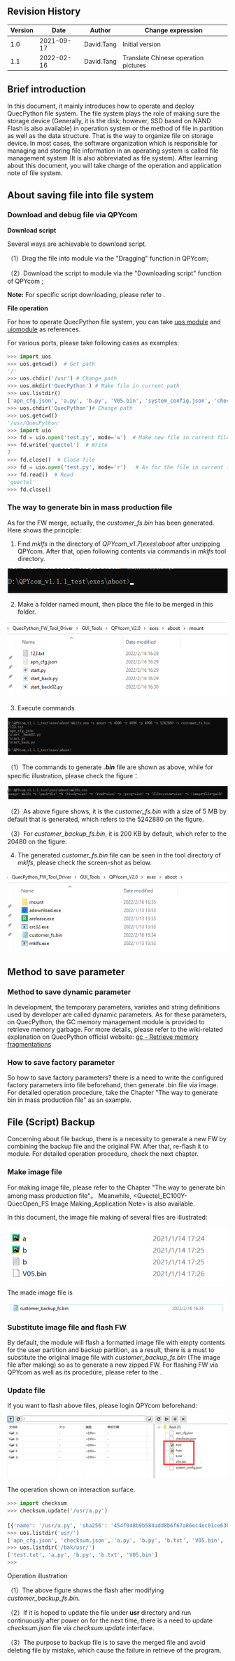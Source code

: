 ## Revision History

| Version | Date       | Author     | Change expression                    |
| ------- | ---------- | ---------- | ------------------------------------ |
| 1.0     | 2021-09-17 | David.Tang | Initial version                      |
| 1.1     | 2022-02-16 | David.Tang | Translate Chinese operation pictures |

## Brief introduction 

In this document, it mainly introduces how to operate and deploy QuecPython file system. The file system plays the role of making sure the storage device  (Generally, it is the disk; however, SSD based on NAND Flash is also available) in operation system or the method of file in partition as well as the data structure. That is the way to organize file on storage device. In most cases, the software organization which is  responsible for managing and storing file information in an operating system is called file management system (It is also abbreviated as file system). After learning about this document, you will take charge of the operation and application note of file system. 

## About saving file into file system

### Download and debug file via QPYcom 

**Download script**

Several ways are achievable to download script. 

（1）Drag the file into module via the "Dragging" function in QPYcom;

（2）Download the script to module via the "Downloading script" function of QPYcom ;

**Note:** For specific script downloading, please refer to <Application notes of Quectel QuecPython_QPYcom tool>.

**File operation**

For how to operate QuecPython file system, you can take [uos module](https://python.quectel.com/wiki/#/en-us/api/pythonStdlib?id=uos-basic-quotoperating-systemquot-services) and [uiomodule](https://python.quectel.com/wiki/#/en-us/api/pythonStdlib?id=uio-inputoutput-streams) as references.

For various ports, please take following cases as examples: 

```python
>>> import uos
>>> uos.getcwd()  # Get path
'/'
>>> uos.chdir('/usr') # Change path
>>> uos.mkdir('QuecPython') # Make file in current path
>>> uos.listdir()
['apn_cfg.json', 'a.py', 'b.py', 'V05.bin', 'system_config.json', 'checksum.json', 'b.txt', 'QuecPython']
>>> uos.chdir('QuecPython')# Change path
>>> uos.getcwd()
'/usr/QuecPython'
>>> import uio
>>> fd = uio.open('test.py', mode='w')  # Make new file in current file and open it by written 
>>> fd.write('quectel')  # Write
7
>>> fd.close()  # Close file
>>> fd = uio.open('test.py', mode='r')   # As for the file in current file, open it by read
>>> fd.read()  # Read
'quectel'
>>> fd.close()
```

### The way to generate bin in mass production file

As for the FW merge, actually, the *customer_fs.bin* has been generated. Here shows the principle: 

1. Find *mklfs* in the directory of *QPYcom_v1.7\exes\aboot* after unzipping QPYcom. After that, open following contents via commands in *mklfs* tool directory.

![filesystem_01](media/filesystem_01.jpg)

2. Make a folder named mount, then place the file to be merged in this folder. 

![filesystem_02](media/filesystem_02.jpg)

3. Execute commands 

![filesystem_03](media/filesystem_03.jpg)

（1）The commands to generate ***.bin*** file are shown as above, while for specific illustration, please check the figure： 

![filesystem_04](media/filesystem_04.jpg)

（2）As above figure shows, it is the *customer_fs.bin* with a size of 5 MB by default that is generated, which refers to the 5242880 on the figure. 

（3）For *customer_backup_fs.bin*, it is 200 KB by default, which refer to the 20480 on the figure. 

4. The generated *customer_fs.bin* file can be seen in the tool directory of *mklfs*, please check the screen-shot as below. 

![filesystem_05](media/filesystem_05.jpg)

## Method to save parameter

### Method to save dynamic parameter

In development, the temporary parameters, variates and string definitions used by developer are called dynamic parameters. As for these parameters, on QuecPython, the GC memory management module is provided to retrieve memory garbage. For more details, please refer to the wiki-related explanation on QuecPython official website:   [gc - Retrieve memory fragmentations](https://python.quectel.com/wiki/#/zh-cn/api/pythonStdlib?id=gc-%e5%86%85%e5%ad%98%e7%a2%8e%e7%89%87%e5%9b%9e%e6%94%b6)

### How to save factory parameter

So how to save factory parameters? there is a need to write the configured factory parameters into file beforehand, then generate .bin file via image. For detailed operation procedure, take the Chapter "The way to generate bin in mass production file" as an example. 

## File (Script) Backup 

Concerning about file backup, there is a necessity to generate a new FW by combining the backup file and the original FW. After that, re-flash it to module. For detailed operation procedure, check the next chapter. 

### Make image file

For making image file, please refer to the Chapter "The way to generate bin among mass production file"。 Meanwhile, <Quectel_EC100Y-QuecOpen_FS Image Making_Application Note> is also available. 

In this document, the image file making of several files are illustrated: 

![filesystem_06](media/filesystem_06.png)

The made image file is

![filesystem_07](media/filesystem_07.jpg)

### Substitute image file and flash FW 



By default, the module will flash a formatted image file with empty contents for the user partition and backup partition, as a result, there is a must to substitute the original image file with *customer_backup_fs.bin* (The image file after making) so as to generate a new zipped FW. For flashing FW via QPYcom as well as its procedure, please refer to the <Application Note on Quectel_QuecPython_QPYcom tool>.

### Update file

If you want to flash above files, please login QPYcom beforehand: 

![filesystem_08](media/filesystem_08.png)

The operation shown on interaction surface. 

```python
>>> import checksum 
>>> checksum.update('/usr/a.py')  

[{'name': '/usr/a.py', 'sha256': '454f048b9b584add8b6f67a86ec4ec01ce63baace41efba994881f608a227e30'}, {'name': '/usr/b.py', 'sha256': '3edc1bd333bc7f4caf33bb35e7602bafe5d85c6b6b2ca74a92588a470fbee917'}, {'name': '/usr/b.txt', 'sha256': 'cced28c6dc3f99c2396a5eaad732bf6b28142335892b1cd0e6af6cdb53f5ccfa'}, {'name': '/usr/V05.bin', 'sha256': 'e5d2dd354947292348a8fb29cdf78e4ffc05754f8e12ecf0dc0ff3783b6b8822'}]
>>> uos.listdir('usr/')
['apn_cfg.json', 'checksum.json', 'a.py', 'b.py', 'b.txt', 'V05.bin', 'system_config.json']
>>> uos.listdir('/bak/usr/')
['test.txt', 'a.py', 'b.py', 'b.txt', 'V05.bin']
>>> 
```

Operation illustration

（1）The above figure shows the flash after modifying *customer_backup_fs.bin*.

（2）If it is hoped to update the file under **usr** directory and run continuously after power on for the next time, there is a need to update *checksum.json* file via *checksum.update* interface. 

（3）The purpose to backup file is to save the merged file and avoid deleting file by mistake, which cause the failure in retrieve of the program. 

